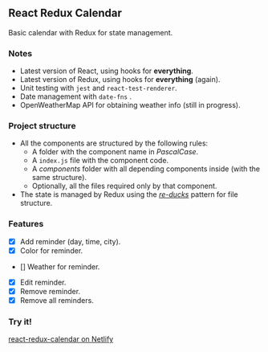 React Redux Calendar
--
Basic calendar with Redux for state management.

### Notes
- Latest version of React, using hooks for **everything**.
- Latest version of Redux, using hooks for **everything** (again).
- Unit testing with `jest` and `react-test-renderer`.
- Date management with `date-fns` .
- OpenWeatherMap API for obtaining weather info (still in progress).

### Project structure
- All the components are structured by the following rules:
  - A folder with the component name in *PascalCase*.
  - A `index.js` file with the component code.
  - A *components* folder with all depending components inside (with the same structure).
  - Optionally, all the files required only by that component.
- The state is managed by Redux using the [*re-ducks*](https://github.com/something/re-ducks) pattern for file structure.
  
### Features
 - [x] Add reminder (day, time, city).
 - [x] Color for reminder.
 - [] Weather for reminder.
 - [x] Edit reminder.
 - [x] Remove reminder.
 - [x] Remove all reminders.

### Try it!
[react-redux-calendar on Netlify](https://react-redux-calendar.netlify.com)
